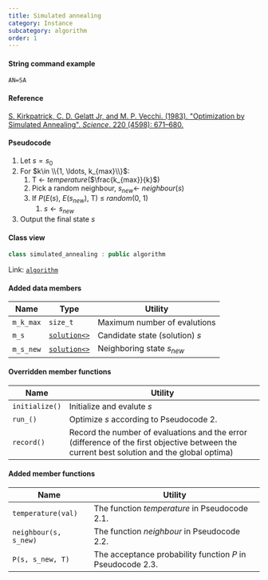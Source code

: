 ```yaml
---
title: Simulated annealing
category: Instance
subcategory: algorithm
order: 1
---
```


#### String command example

`AN=SA`

#### Reference

[S. Kirkpatrick, C. D. Gelatt Jr, and M. P. Vecchi. (1983).
"Optimization by Simulated Annealing".
*Science*. 220 (4598): 671–680.](https://doi.org/10.1126%2Fscience.220.4598.671)

#### Pseudocode

1. Let $s=s_0$
1. For $k\in \\{1, \ldots, k_{max}\\}$:
	1. T $\gets$ *temperature*($\frac{k_{max}}{k}$)
	1. Pick a random neighbour, $s_{new}\gets$ *neighbour*($s$)
	1. If *P*(*E*($s$), *E*($s_{new}$), T) $\leq$ *random*(0, 1)
		1. $s \gets s_{new}$
1. Output the final state $s$

#### Class view

```c++
class simulated_annealing : public algorithm
```
Link: [``algorithm``](../algorithm)

#### Added data members

|Name|Type|Utility|
|-|-|-|
|``m_k_max``|``size_t``|Maximum number of evalutions|
|``m_s``|[``solution<>``](../../Core/solution)|Candidate state (solution) $s$ |
|``m_s_new``|[``solution<>``](../../Core/solution)|Neighboring state $s_{new}$|

#### Overridden member functions

|Name|Utility|
|-|-|
|``initialize()``|Initialize and evalute $s$|
|``run_()``|Optimize $s$ according to Pseudocode 2.|
|``record()``|Record the number of evaluations and the error (difference of the first objective between the current best solution and the global optima)|

#### Added member functions

|Name|Utility|
|-|-|
|``temperature(val)``|The function *temperature* in Pseudocode 2.1.|
|``neighbour(s, s_new)``|The function *neighbour* in Pseudocode 2.2.|
|``P(s, s_new, T)``|The acceptance probability function *P* in Pseudocode 2.3.|